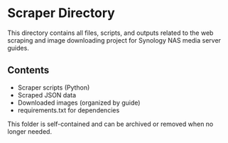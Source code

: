 # Scraper Directory

This directory contains all files, scripts, and outputs related to the web scraping and image downloading project for Synology NAS media server guides.

## Contents
- Scraper scripts (Python)
- Scraped JSON data
- Downloaded images (organized by guide)
- requirements.txt for dependencies

This folder is self-contained and can be archived or removed when no longer needed. 